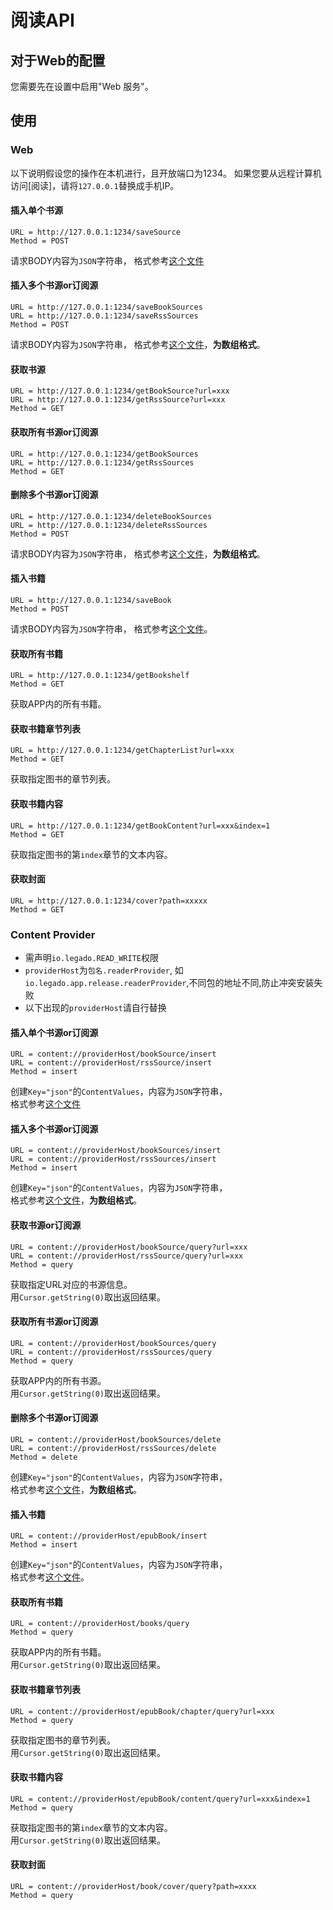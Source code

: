 # 阅读API
## 对于Web的配置
您需要先在设置中启用"Web 服务"。
## 使用
### Web
以下说明假设您的操作在本机进行，且开放端口为1234。
如果您要从远程计算机访问[阅读]，请将`127.0.0.1`替换成手机IP。
#### 插入单个书源
```
URL = http://127.0.0.1:1234/saveSource
Method = POST
```

请求BODY内容为`JSON`字符串，
格式参考[这个文件](https://github.com/gedoor/legado/blob/master/app/src/main/java/io/legado/app/data/entities/BookSource.kt)

#### 插入多个书源or订阅源

```
URL = http://127.0.0.1:1234/saveBookSources
URL = http://127.0.0.1:1234/saveRssSources
Method = POST
```

请求BODY内容为`JSON`字符串，
格式参考[这个文件](https://github.com/gedoor/legado/blob/master/app/src/main/java/io/legado/app/data/entities/BookSource.kt)，**为数组格式**。

#### 获取书源

```
URL = http://127.0.0.1:1234/getBookSource?url=xxx
URL = http://127.0.0.1:1234/getRssSource?url=xxx
Method = GET
```

#### 获取所有书源or订阅源
```
URL = http://127.0.0.1:1234/getBookSources
URL = http://127.0.0.1:1234/getRssSources
Method = GET
```

#### 删除多个书源or订阅源

```
URL = http://127.0.0.1:1234/deleteBookSources
URL = http://127.0.0.1:1234/deleteRssSources
Method = POST
```

请求BODY内容为`JSON`字符串，
格式参考[这个文件](https://github.com/gedoor/legado/blob/master/app/src/main/java/io/legado/app/data/entities/BookSource.kt)，**为数组格式**。

#### 插入书籍
```
URL = http://127.0.0.1:1234/saveBook
Method = POST
```

请求BODY内容为`JSON`字符串，
格式参考[这个文件](https://github.com/gedoor/legado/blob/master/app/src/main/java/io/legado/app/data/entities/Book.kt)。

#### 获取所有书籍
```
URL = http://127.0.0.1:1234/getBookshelf
Method = GET
```

获取APP内的所有书籍。

#### 获取书籍章节列表
```
URL = http://127.0.0.1:1234/getChapterList?url=xxx
Method = GET
```

获取指定图书的章节列表。

#### 获取书籍内容
```
URL = http://127.0.0.1:1234/getBookContent?url=xxx&index=1
Method = GET
```
获取指定图书的第`index`章节的文本内容。

#### 获取封面
```
URL = http://127.0.0.1:1234/cover?path=xxxxx
Method = GET
```

### Content Provider
* 需声明`io.legado.READ_WRITE`权限
* `providerHost`为`包名.readerProvider`, 如`io.legado.app.release.readerProvider`,不同包的地址不同,防止冲突安装失败
* 以下出现的`providerHost`请自行替换

#### 插入单个书源or订阅源

```
URL = content://providerHost/bookSource/insert
URL = content://providerHost/rssSource/insert
Method = insert
```

创建`Key="json"`的`ContentValues`，内容为`JSON`字符串，  
格式参考[这个文件](https://github.com/gedoor/legado/blob/master/app/src/main/java/io/legado/app/data/entities/BookSource.kt)

#### 插入多个书源or订阅源

```
URL = content://providerHost/bookSources/insert
URL = content://providerHost/rssSources/insert
Method = insert
```

创建`Key="json"`的`ContentValues`，内容为`JSON`字符串，  
格式参考[这个文件](https://github.com/gedoor/legado/blob/master/app/src/main/java/io/legado/app/data/entities/BookSource.kt)，**为数组格式**。

#### 获取书源or订阅源

```
URL = content://providerHost/bookSource/query?url=xxx
URL = content://providerHost/rssSource/query?url=xxx
Method = query
```

获取指定URL对应的书源信息。  
用`Cursor.getString(0)`取出返回结果。

#### 获取所有书源or订阅源

```
URL = content://providerHost/bookSources/query
URL = content://providerHost/rssSources/query
Method = query
```

获取APP内的所有书源。  
用`Cursor.getString(0)`取出返回结果。

#### 删除多个书源or订阅源

```
URL = content://providerHost/bookSources/delete
URL = content://providerHost/rssSources/delete
Method = delete
```

创建`Key="json"`的`ContentValues`，内容为`JSON`字符串，  
格式参考[这个文件](https://github.com/gedoor/legado/blob/master/app/src/main/java/io/legado/app/data/entities/BookSource.kt)，**为数组格式**。

#### 插入书籍
```
URL = content://providerHost/epubBook/insert
Method = insert
```

创建`Key="json"`的`ContentValues`，内容为`JSON`字符串，  
格式参考[这个文件](https://github.com/gedoor/legado/blob/master/app/src/main/java/io/legado/app/data/entities/Book.kt)。

#### 获取所有书籍
```
URL = content://providerHost/books/query
Method = query
```

获取APP内的所有书籍。  
用`Cursor.getString(0)`取出返回结果。

#### 获取书籍章节列表
```
URL = content://providerHost/epubBook/chapter/query?url=xxx
Method = query
```

获取指定图书的章节列表。   
用`Cursor.getString(0)`取出返回结果。

#### 获取书籍内容

```
URL = content://providerHost/epubBook/content/query?url=xxx&index=1
Method = query
```
获取指定图书的第`index`章节的文本内容。     
用`Cursor.getString(0)`取出返回结果。

#### 获取封面
```
URL = content://providerHost/book/cover/query?path=xxxx
Method = query
```